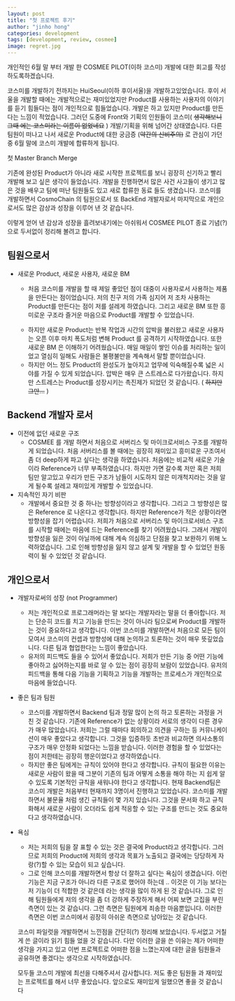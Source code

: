 ```yaml
---
layout: post
title: "첫 프로젝트 후기"
author: "jinho hong"
categories: development
tags: [development, review, cosmee]
image: regret.jpg
---
```


개인적인 6월 말 부터 개발 한 COSMEE PILOT(이하 코스미) 개발에 대한 회고를 작성하도록하겠습니다.

코스미를 개발하기 전까지는 HuiSeoul(이하 후이서울)을 개발하고있었습니다. 후이 서울을 개발할 때에는 개발적으로는 재미있었지만 Product를 사용하는 사용자의 이야기를 듣기 힘들다는 점이 개인적으로 힘들었습니다. 개발은 하고 있지만 Product를 만든다는 느낌이 적었습니다. 그러던 도중에 Front와 기획의 인원들이 코스미( ~~생각해보니 그때 에는 코스미라는 이름이 없었네요~~ ) 개발/기획을 위해 넘어간 상태였습니다. 다른 팀원이 떠나고 나서 새로운 Product에 대한 궁금증 (~~약간의 신비주의)~~ 로 관심이 가던 중 6월 말에 코스미 개발에 합류하게 됩니다.

[](https://www.notion.so/17cb5df578b648b09b9e7783af6030c3#d8a0187171d345349c16f414d4debd3e)

첫 Master Branch Merge

기존에 완성된 Product가 아니라 새로 시작한 프로젝트를 보니 굉장히 신기하고 빨리 개발해 보고 싶은 생각이 들었습니다. 개발을 진행하면서 많은 사건 사고들이 생기고 많은 것을 배우고 팀에 떠난 팀원들도 있고 새로 합류한 동료 들도 생겼습니다. 코스미를 개발하면서 CosmoChain 의 팀원으로서 또 BackEnd 개발자로서 마지막으로 개인으로서도 많은 감상과 성장을 이루어 낸 것 같습니다.

이렇게 얻어 낸 감상과 성장을 흘려보내기에는 아쉬워서 COSMEE PILOT 종료 기념(?) 으로 두서없이 정리해 볼려고 합니다.

## 팀원으로서

- 새로운 Product, 새로운 사용자, 새로운 BM

  - 처음 코스미를 개발을 할 때 제일 좋았던 점이 대중이 사용자로서 사용하는 제품을 만든다는 점이었습니다. 저의 친구 저의 가족 심지어 저 조차 사용하는 Product를 만든다는 점이 저를 설레게 하였습니다. 그리고 새로운 BM 또한 흥미로운 구조라 즐거운 마음으로 Product를 개발할 수 있었습니다.

  [](https://www.notion.so/17cb5df578b648b09b9e7783af6030c3#19e1845c570c4b1fa1032a6272f0eca3)

  - 하지만 새로운 Product는 반복 작업과 시간의 압박을 불러왔고 새로운 사용자는 오픈 이후 마치 폭도처럼 변해 Product 를 공격하기 시작하였습니다. 또한 새로운 BM 은 이해하기 어려웠습니다. 매일 매일이 쌓인 이슈를 처리하는 일이었고 열심히 일해도 사람들은 불평불만을 계속해서 말할 뿐이었습니다.
  - 하지만 어느 정도 Product의 완성도가 높아지고 업무에 익숙해질수록 넓은 시야를 가질 수 있게 되었습니다. 압박은 매우 큰 스트레스로 다가왔습니다. 하지만 스트레스는 Product를 성장시키는 촉진제가 되었던 것 같습니다. ( ~~하지만 그만...~~ )

## Backend 개발자 로서

- 이전에 없던 새로운 구조
  - COSMEE 를 개발 하면서 처음으로 서버리스 및 마이크로서비스 구조를 개발하게 되었습니다. 처음 서버리스를 볼 때에는 굉장히 재미있고 흥미로운 구조여서 좀 더 deep하게 파고 싶다는 생각을 하였습니다. 처음에는 비교적 새로운 기술이라 Reference가 너무 부족하였습니다. 하지만 가면 갈수록 저만 혹은 저희 팀만 알고있고 우리가 만든 구조가 남들이 시도하지 않은 미개척지라는 것을 알게 될수록 설레고 재미있게 개발할 수 있었습니다.
- 지속적인 자기 비판
  - 개발에서 중요한 것 중 하나는 방향성이라고 생각합니다. 그리고 그 방향성은 많은 Reference 로 나온다고 생각합니다. 하지만 Reference가 적은 상황이라면 방향성을 잡기 어렵습니다. 저희가 처음으로 서버리스 및 마이크로서비스 구조를 시작할 때에는 마음에 드는 Reference를 찾기 어려웠습니다. 그래서 개발이 방향성을 잃은 것이 아닐까에 대해 계속 의심하고 단점을 찾고 보완하기 위해 노력하였습니다. 그로 인해 방향성을 잃지 않고 설계 및 개발을 할 수 있었던 원동력이 될 수 있었던 것 같습니다.

## 개인으로서

- 개발자로써의 성장 (not Programmer)
  - 저는 개인적으로 프로그래머라는 말 보다는 개발자라는 말을 더 좋아합니다. 저는 단순히 코드를 치고 기능을 만드는 것이 아니라 팀으로써 Product를 개발하는 것이 중요하다고 생각합니다. 이번 코스미를 개발하면서 처음으로 모든 팀이 모여서 코스미의 컨셉과 방향성에 대해 논의하고 토론하는 것이 매우 뜻깊었습니다. 다른 팀과 협업한다는 느낌이 좋았습니다.
  - 유저의 피드백도 들을 수 있어서 좋았습니다. 저희가 만든 기능 중 어떤 기능에 좋아하고 싫어하는지를 바로 알 수 있는 점이 굉장히 보람이 있었습니다. 유저의 피드백을 통해 다음 기능을 기획하고 기능을 개발하는 프로세스가 개인적으로 마음에 들었습니다.
- 좋은 팀과 팀원
  - 코스미를 개발하면서 Backend 팀과 정말 많이 논의 하고 토론하는 과정을 거친 것 같습니다. 기존에 Reference가 없는 상황이라 서로의 생각이 다른 경우가 매우 많았습니다. 저희는 그럴 때마다 회의하고 의견을 구하는 등 커뮤니케이션이 매우 좋았다고 생각합니다. 그것을 입증하듯 초반과 비교하면 의사소통의 구조가 매우 안정화 되었다는 느낌을 받습니다. 이러한 경험을 할 수 있었다는 점이 저한테는 굉장히 행운이었다고 생각하였습니다.
  - 하지만 좋은 팀에게는 규칙이 있어야 한다고 생각합니다. 규칙이 필요한 이유는 새로운 사람이 왔을
    때 그분이 기존의 팀과 어떻게 소통을 해야 하는 지 쉽게 알 수 있도록 기본적인 규칙을 새워나야 한다고 생각합니다. 현재 Backend팀은 코스미 개발은 처음부터 현재까지 3명이서 진행하고 있었습니다. 코스미를 개발하면서 불문율 처럼 생긴 규칙들이 몇 가지 있습니다. 그것을 문서화 하고 규칙화해서 새로운 사람이 오더라도 쉽게 적응할 수 있는 구조를 만드는 것도 중요하다고 생각하였습니다.
- 욕심

  - 저는 저희의 팀을 잘 표할 수 있는 것은 결국에 Product라고 생각합니다. 그러므로 저희의 Product에 저희의 생각과 목표가 노출되고 결국에는 당당하게 자랑(?)할 수 있는 모습이 되고 싶습니다.
  - 그로 인해 코스미를 개발하면서 항상 더 잘하고 싶다는 욕심이 생겼습니다. 이런 기능은 지금 구조가 아니라 다른 구조로 했어야 하는데 .. 이것은 이 기능 보다는 저 기능이 더 적합한 것 같은데 라는 생각을 많이 하게 된 것 같습니다. 그로 인해 팀원들에게 저의 생각을 좀 더 강하게 주장하게 해서 어찌 보면 고집을 부린 측면이 있는 것 같습니다. 그런 측면은 팀원에게 죄송한 마음뿐입니다. 이러한 측면은 이번 코스미에서 굉장히 아쉬운 측면으로 남아있는 것 같습니다.

  코스미 파일럿을 개발하면서 느낀점을 간단히(?) 정리해 보았습니다. 두서없고 거칠게 쓴 글이라 읽기 힘들 었을 것 같습니다. 다만 이러한 글을 쓴 이유는 제가 어떠한 생각을 가지고 있고 이번 프로젝트로 어떠한 점을 느꼈는지에 대한 글을 팀원들과 공유하면 좋겠다는 생각으로 시작하였습니다.

  모두들 코스미 개발에 최선을 다해주셔서 감사합니다. 저도 좋은 팀원들 과 재미있는 프로젝트를 해서 너무 좋았습니다. 앞으로도 재미있게 일했으면 좋을 것 같습니다
